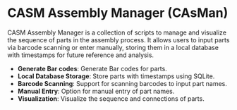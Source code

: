 # CASM Assembly Manager (CAsMan)

CASM Assembly Manager is a collection of scripts to manage and visualize the sequence of parts in the assembly process. It allows users to input parts via barcode scanning or enter manually, storing them in a local database with timestamps for future reference and analysis.

- **Generate Bar codes**: Generate Bar codes for parts.
- **Local Database Storage**: Store parts with timestamps using SQLite.
- **Barcode Scanning**: Support for scanning barcodes to input part names.
- **Manual Entry**: Option for manual entry of part names.
- **Visualization**: Visualize the sequence and connections of parts.

